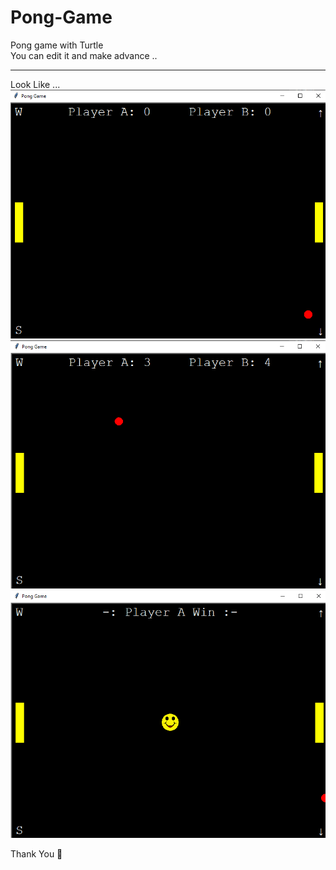 # Pong-Game
Pong game with Turtle
<br/>
You can edit it and make advance ..
<hr />
Look Like ...
<img src="images/1.png" alt="images" />
<img src="images/2.png" alt="images" />
<img src="images/3.png" alt="images" />


Thank You 💖
